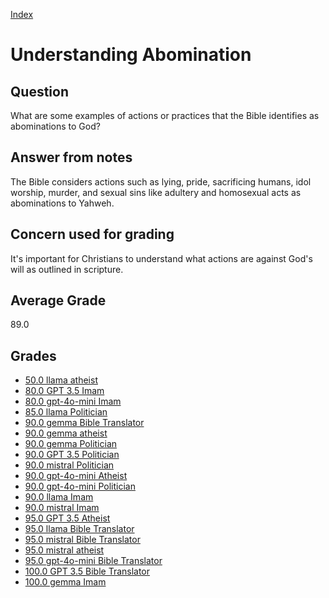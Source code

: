 
[Index](../index.md)
# Understanding Abomination
## Question
What are some examples of actions or practices that the Bible identifies as abominations to God?

## Answer from notes
The Bible considers actions such as lying, pride, sacrificing humans, idol worship, murder, and sexual sins like adultery and homosexual acts as abominations to Yahweh.

## Concern used for grading
It's important for Christians to understand what actions are against God's will as outlined in scripture.

## Average Grade
89.0

## Grades
 * [50.0 llama atheist](../answers/llama_atheist/Understanding_Abomination.md)
 * [80.0 GPT 3.5 Imam](../answers/GPT_3.5_Imam/Understanding_Abomination.md)
 * [80.0 gpt-4o-mini Imam](../answers/gpt-4o-mini_Imam/Understanding_Abomination.md)
 * [85.0 llama Politician](../answers/llama_Politician/Understanding_Abomination.md)
 * [90.0 gemma Bible Translator](../answers/gemma_Bible_Translator/Understanding_Abomination.md)
 * [90.0 gemma atheist](../answers/gemma_atheist/Understanding_Abomination.md)
 * [90.0 gemma Politician](../answers/gemma_Politician/Understanding_Abomination.md)
 * [90.0 GPT 3.5 Politician](../answers/GPT_3.5_Politician/Understanding_Abomination.md)
 * [90.0 mistral Politician](../answers/mistral_Politician/Understanding_Abomination.md)
 * [90.0 gpt-4o-mini Atheist](../answers/gpt-4o-mini_Atheist/Understanding_Abomination.md)
 * [90.0 gpt-4o-mini Politician](../answers/gpt-4o-mini_Politician/Understanding_Abomination.md)
 * [90.0 llama Imam](../answers/llama_Imam/Understanding_Abomination.md)
 * [90.0 mistral Imam](../answers/mistral_Imam/Understanding_Abomination.md)
 * [95.0 GPT 3.5 Atheist](../answers/GPT_3.5_Atheist/Understanding_Abomination.md)
 * [95.0 llama Bible Translator](../answers/llama_Bible_Translator/Understanding_Abomination.md)
 * [95.0 mistral Bible Translator](../answers/mistral_Bible_Translator/Understanding_Abomination.md)
 * [95.0 mistral atheist](../answers/mistral_atheist/Understanding_Abomination.md)
 * [95.0 gpt-4o-mini Bible Translator](../answers/gpt-4o-mini_Bible_Translator/Understanding_Abomination.md)
 * [100.0 GPT 3.5 Bible Translator](../answers/GPT_3.5_Bible_Translator/Understanding_Abomination.md)
 * [100.0 gemma Imam](../answers/gemma_Imam/Understanding_Abomination.md)
